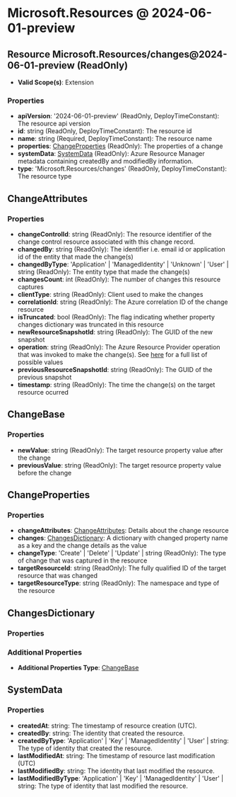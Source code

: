 # Microsoft.Resources @ 2024-06-01-preview

## Resource Microsoft.Resources/changes@2024-06-01-preview (ReadOnly)
* **Valid Scope(s)**: Extension
### Properties
* **apiVersion**: '2024-06-01-preview' (ReadOnly, DeployTimeConstant): The resource api version
* **id**: string (ReadOnly, DeployTimeConstant): The resource id
* **name**: string (Required, DeployTimeConstant): The resource name
* **properties**: [ChangeProperties](#changeproperties) (ReadOnly): The properties of a change
* **systemData**: [SystemData](#systemdata) (ReadOnly): Azure Resource Manager metadata containing createdBy and modifiedBy information.
* **type**: 'Microsoft.Resources/changes' (ReadOnly, DeployTimeConstant): The resource type

## ChangeAttributes
### Properties
* **changeControlId**: string (ReadOnly): The resource identifier of the change control resource associated with this change record.
* **changedBy**: string (ReadOnly): The identifier i.e. email id or application id of the entity that made the change(s)
* **changedByType**: 'Application' | 'ManagedIdentity' | 'Unknown' | 'User' | string (ReadOnly): The entity type that made the change(s)
* **changesCount**: int (ReadOnly): The number of changes this resource captures
* **clientType**: string (ReadOnly): Client used to make the changes
* **correlationId**: string (ReadOnly): The Azure correlation ID of the change resource
* **isTruncated**: bool (ReadOnly): The flag indicating whether property changes dictionary was truncated in this resource
* **newResourceSnapshotId**: string (ReadOnly): The GUID of the new snapshot
* **operation**: string (ReadOnly): The Azure Resource Provider operation that was invoked to make the change(s). See [here](https://learn.microsoft.com/azure/role-based-access-control/resource-provider-operations) for a full list of possible values
* **previousResourceSnapshotId**: string (ReadOnly): The GUID of the previous snapshot
* **timestamp**: string (ReadOnly): The time the change(s) on the target resource ocurred

## ChangeBase
### Properties
* **newValue**: string (ReadOnly): The target resource property value after the change
* **previousValue**: string (ReadOnly): The target resource property value before the change

## ChangeProperties
### Properties
* **changeAttributes**: [ChangeAttributes](#changeattributes): Details about the change resource
* **changes**: [ChangesDictionary](#changesdictionary): A dictionary with changed property name as a key and the change details as the value
* **changeType**: 'Create' | 'Delete' | 'Update' | string (ReadOnly): The type of change that was captured in the resource
* **targetResourceId**: string (ReadOnly): The fully qualified ID of the target resource that was changed
* **targetResourceType**: string (ReadOnly): The namespace and type of the resource

## ChangesDictionary
### Properties
### Additional Properties
* **Additional Properties Type**: [ChangeBase](#changebase)

## SystemData
### Properties
* **createdAt**: string: The timestamp of resource creation (UTC).
* **createdBy**: string: The identity that created the resource.
* **createdByType**: 'Application' | 'Key' | 'ManagedIdentity' | 'User' | string: The type of identity that created the resource.
* **lastModifiedAt**: string: The timestamp of resource last modification (UTC)
* **lastModifiedBy**: string: The identity that last modified the resource.
* **lastModifiedByType**: 'Application' | 'Key' | 'ManagedIdentity' | 'User' | string: The type of identity that last modified the resource.

